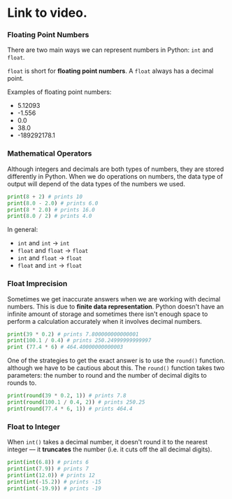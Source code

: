 # Link to video.

### Floating Point Numbers

There are two main ways we can represent numbers in Python: `int` and `float`.

`float` is short for **floating point numbers**. A `float` always has a decimal point.

Examples of floating point numbers: 
* 5.12093
* -1.556
* 0.0
* 38.0
* -189292178.1

### Mathematical Operators

Although integers and decimals are both types of numbers, they are stored differently in Python. When we do operations on numbers, the data type of output will depend of the data types of the numbers we used.

```python
print(8 + 2) # prints 10
print(8.0 - 2.0) # prints 6.0
print(8 * 2.0) # prints 16.0
print(8.0 / 2) # prints 4.0
```

In general:
* `int` and `int` → `int`
* `float` and `float` → `float`
* `int` and `float` → `float`
* `float` and `int` → `float`

### Float Imprecision

Sometimes we get inaccurate answers when we are working with decimal numbers. This is due to **finite data representation**. Python doesn't have an infinite amount of storage and sometimes there isn't enough space to perform a calculation accurately when it involves decimal numbers.

```python
print(39 * 0.2) # prints 7.800000000000001
print(100.1 / 0.4) # prints 250.24999999999997
print (77.4 * 6) # 464.40000000000003
```

One of the strategies to get the exact answer is to use the `round()` function. although we have to be cautious about this. The `round()` function takes two parameters: the number to round and the number of decimal digits to rounds to.

```python
print(round(39 * 0.2, 1)) # prints 7.8
print(round(100.1 / 0.4, 2)) # prints 250.25
print(round(77.4 * 6, 1)) # prints 464.4
```

### Float to Integer

When `int()` takes a decimal number, it doesn't round it to the nearest integer –– it **truncates** the number (i.e. it cuts off the all decimal digits).

```python
print(int(6.8)) # prints 6
print(int(7.9)) # prints 7
print(int(12.0)) # prints 12
print(int(-15.2)) # prints -15
print(int(-19.9)) # prints -19
```

